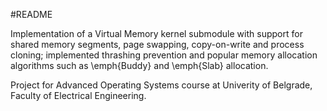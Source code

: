 #README

Implementation of a Virtual Memory kernel submodule with support for shared memory segments, page swapping, copy-on-write and process cloning; implemented thrashing prevention and popular memory allocation algorithms such as \emph{Buddy} and \emph{Slab} allocation.

Project for Advanced Operating Systems course at Univerity of Belgrade, Faculty of Electrical Engineering.
